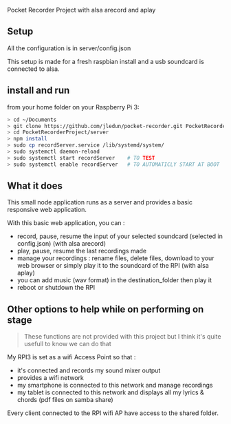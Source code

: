 Pocket Recorder Project with alsa arecord and aplay

## Setup 

All the configuration is in server/config.json

This setup is made for a fresh raspbian install and a usb soundcard is connected to alsa.

## install and run

from your home folder on your Raspberry Pi 3:

```bash
> cd ~/Documents
> git clone https://github.com/jledun/pocket-recorder.git PocketRecorderProject
> cd PocketRecorderProject/server
> npm install
> sudo cp recordServer.service /lib/systemd/system/
> sudo systemctl daemon-reload
> sudo systemctl start recordServer    # TO TEST
> sudo systemctl enable recordServer   # TO AUTOMATICLY START AT BOOT
```

## What it does 

This small node application runs as a server and provides a basic responsive web application.

With this basic web application, you can :
* record, pause, resume the input of your selected soundcard (selected in config.json) (with alsa arecord)
* play, pause, resume the last recordings made
* manage your recordings : rename files, delete files, download to your web browser or simply play it to the soundcard of the RPI (with alsa aplay)
*  you can add music (wav format) in the destination_folder then play it
* reboot or shutdown the RPI

## Other options to help while on performing on stage

> These functions are not provided with this project but I think it's quite usefull to know we can do that

My RPI3 is set as a wifi Access Point so that :
* it's connected and records my sound mixer output
* provides a wifi network
* my smartphone is connected to this network and manage recordings
* my tablet is connected to this network and displays all my lyrics & chords (pdf files on samba share)

Every client connected to the RPI wifi AP have access to the shared folder.

